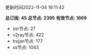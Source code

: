更新时间2022-11-04 16:11:42

**总订阅: 45**
**总节点: 2395**
**有效节点: 1669**
- ssr节点: 27
- v2ray节点: 422
- trojan节点: 177
- ss节点: 1043
